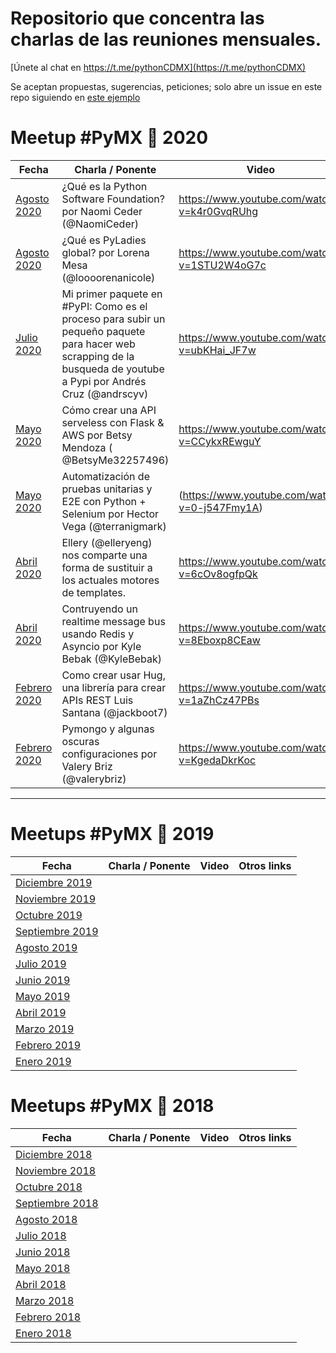 # Repositorio que concentra las charlas de las reuniones mensuales.

[Únete al chat en https://t.me/pythonCDMX](https://t.me/pythonCDMX)


Se aceptan propuestas, sugerencias, peticiones; solo abre un issue en este repo siguiendo en [este ejemplo](https://github.com/py-mx/Charlas/issues/1)
# Meetup #PyMX 🐍 2020

| Fecha                                                                | Charla / Ponente                                                                                                                                                   | Video                                         | Otros links                                                                                       |
| -------------------------------------------------------------------- | ------------------------------------------------------------------------------------------------------------------------------------------------------------------ | --------------------------------------------- | ------------------------------------------------------------------------------------------------- |
| [Agosto 2020](https://www.meetup.com/es/__PyMX__/events/272386679/)  | ¿Qué es la Python Software Foundation? por Naomi Ceder (@NaomiCeder)                                                                                               | https://www.youtube.com/watch?v=k4r0GvqRUhg   | Presentación: http://bit.ly/ceder-pymx                                                            |
| [Agosto 2020](https://www.meetup.com/es/__PyMX__/events/272386679/)  | ¿Qué es PyLadies global? por Lorena Mesa (@loooorenanicole)                                                                                                        | https://www.youtube.com/watch?v=1STU2W4oG7c   |                                                                                                   |
| [Julio 2020](https://www.meetup.com/es/__PyMX__/events/272050205/)   | Mi primer paquete en #PyPI: Como es el proceso para subir un pequeño paquete para hacer web scrapping de la busqueda de youtube a Pypi por Andrés Cruz (@andrscyv) | https://www.youtube.com/watch?v=ubKHai_JF7w   | py-mx/Charlas#14                                                        |
| [Mayo 2020](https://www.meetup.com/es/__PyMX__/events/270611057/)    | Cómo crear una API serveless con Flask & AWS por Betsy Mendoza ( @BetsyMe32257496)                                                                                 | https://www.youtube.com/watch?v=CCykxREwguY   | Presentacion: https://slides.com/sbm2391/api-serveless py-mx/Charlas#13 |
| [Mayo 2020](https://www.meetup.com/es/__PyMX__/events/270611057/)    | Automatización de pruebas unitarias y E2E con Python + Selenium por Hector Vega (@terranigmark)                                                                    | (https://www.youtube.com/watch?v=0-j547Fmy1A) | py-mx/Charlas#12                                                        |
| [Abril 2020](https://www.meetup.com/es/__PyMX__/events/270047673/)   | Ellery (@elleryeng) nos comparte una forma de sustituir a los actuales motores de templates.                                                                       | https://www.youtube.com/watch?v=6cOv8ogfpQk   | py-mx/Charlas#10                                                        |
| [Abril 2020](https://www.meetup.com/es/__PyMX__/events/270047673/)   | Contruyendo un realtime message bus usando Redis y Asyncio por Kyle Bebak (@KyleBebak)                                                                             | https://www.youtube.com/watch?v=8Eboxp8CEaw   | py-mx/Charlas#11                                                        |
| [Febrero 2020](https://www.meetup.com/es/__PyMX__/events/268567790/) | Como crear usar Hug, una librería para crear APIs REST Luis Santana (@jackboot7)                                                                                   | https://www.youtube.com/watch?v=1aZhCz47PBs   |                                                                                                   |
| [Febrero 2020](https://www.meetup.com/es/__PyMX__/events/268567790/) | Pymongo y algunas oscuras configuraciones por Valery Briz (@valerybriz)                                                                                            | https://www.youtube.com/watch?v=KgedaDkrKoc   |                                                                                                   |

---

# Meetups #PyMX 🐍 2019

| Fecha               | Charla / Ponente | Video | Otros links |
| ------------------- | ---------------- | ----- | ----------- |
| [Diciembre 2019]()  |                  |       |             |
| [Noviembre 2019]()  |                  |       |             |
| [Octubre 2019]()    |                  |       |             |
| [Septiembre 2019]() |                  |       |             |
| [Agosto 2019]()     |                  |       |             |
| [Julio 2019]()      |                  |       |             |
| [Junio 2019]()      |                  |       |             |
| [Mayo 2019]()       |                  |       |             |
| [Abril 2019]()      |                  |       |             |
| [Marzo 2019]()      |                  |       |             |
| [Febrero 2019]()    |                  |       |             |
| [Enero 2019]()      |                  |       |             |

# Meetups #PyMX 🐍  2018

| Fecha               | Charla / Ponente | Video | Otros links |
| ------------------- | ---------------- | ----- | ----------- |
| [Diciembre 2018]()  |                  |       |             |
| [Noviembre 2018]()  |                  |       |             |
| [Octubre 2018]()    |                  |       |             |
| [Septiembre 2018]() |                  |       |             |
| [Agosto 2018]()     |                  |       |             |
| [Julio 2018]()      |                  |       |             |
| [Junio 2018]()      |                  |       |             |
| [Mayo 2018]()       |                  |       |             |
| [Abril 2018]()      |                  |       |             |
| [Marzo 2018]()      |                  |       |             |
| [Febrero 2018]()    |                  |       |             |
| [Enero 2018]()      |                  |       |             |

